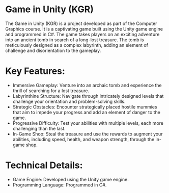 # Game in Unity (KGR)

The Game in Unity (KGR) is a project developed as part of the Computer Graphics course. It is a captivating game built using the Unity game engine and programmed in C#. The game takes players on an exciting adventure into an ancient tomb in search of a long-lost treasure. The tomb is meticulously designed as a complex labyrinth, adding an element of challenge and disorientation to the gameplay.

# Key Features:

- Immersive Gameplay: Venture into an archaic tomb and experience the thrill of searching for a lost treasure.
- Labyrinthine Structure: Navigate through intricately designed levels that challenge your orientation and problem-solving skills.
- Strategic Obstacles: Encounter strategically placed hostile mummies that aim to impede your progress and add an element of danger to the game.
- Progressive Difficulty: Test your abilities with multiple levels, each more challenging than the last.
- In-Game Shop: Steal the treasure and use the rewards to augment your abilities, including speed, health, and weapon strength, through the in-game shop.

# Technical Details:
- Game Engine: Developed using the Unity game engine.
- Programming Language: Programmed in C#.
